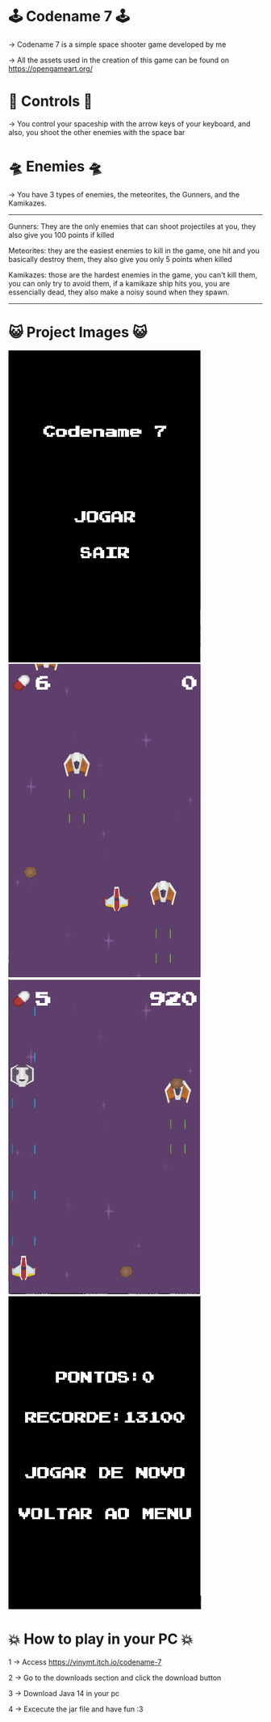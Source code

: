 # :joystick: Codename 7 :joystick:
-> Codename 7 is a simple space shooter game developed by me

-> All the assets used in the creation of this game can be found on https://opengameart.org/


# :rocket: Controls :rocket:
-> You control your spaceship with the arrow keys of your keyboard, and also, you shoot the other enemies with the space bar


# :flying_saucer: Enemies :flying_saucer:
-> You have 3 types of enemies, the meteorites, the Gunners, and the Kamikazes.

________________________________________________________________________________________________________________________________________________________________
Gunners: They are the only enemies that can shoot projectiles at you, they also give you 100 points if killed

Meteorites: they are the easiest enemies to kill in the game, one hit and you basically destroy them, they also give you only 5 points when killed

Kamikazes: those are the hardest enemies in the game, you can't kill them, you can only try to avoid them, if a kamikaze ship hits you, you are essencially dead,
they also make a noisy sound when they spawn.
_________________________________________________________________________________________________________________________________________________________________

# :smiley_cat: Project Images :smiley_cat:

![alt text](https://github.com/VinyMT/codename7/blob/main/Screenshot_306.png?raw=true)
![alt text](https://github.com/VinyMT/codename7/blob/main/Screenshot_302.png?raw=true)
![alt text](https://github.com/VinyMT/codename7/blob/main/Screenshot_305.png?raw=true)
![alt text](https://github.com/VinyMT/codename7/blob/main/Screenshot_303.png?raw=true)

# :boom: How to play in your PC :boom:
1 -> Access https://vinymt.itch.io/codename-7

2 -> Go to the downloads section and click the download button

3 -> Download Java 14 in your pc

4 -> Excecute the jar file and have fun :3
